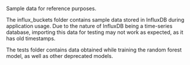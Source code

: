 Sample data for reference purposes.

The influx_buckets folder contains sample data stored in InfluxDB during application usage.
Due to the nature of InfluxDB being a time-series database, importing this data for testing may not work as expected, as it has old timestamps.

The tests folder contains data obtained while training the random forest model, as well as other deprecated models.
